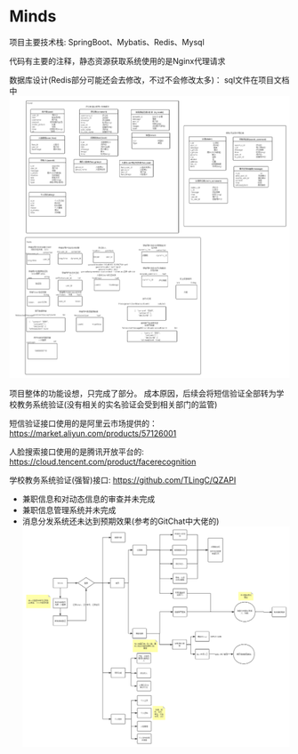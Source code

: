 # Minds

项目主要技术栈: SpringBoot、Mybatis、Redis、Mysql

代码有主要的注释，静态资源获取系统使用的是Nginx代理请求

数据库设计(Redis部分可能还会去修改，不过不会修改太多)：
sql文件在项目文档中
![image](https://github.com/TanDawn1/HUT_quanquan/blob/master/Minds%E6%95%B0%E6%8D%AE%E5%BA%93%E8%AE%BE%E8%AE%A1%20(1).png)

项目整体的功能设想，只完成了部分。
成本原因，后续会将短信验证全部转为学校教务系统验证(没有相关的实名验证会受到相关部门的监管)

短信验证接口使用的是阿里云市场提供的：https://market.aliyun.com/products/57126001

人脸搜索接口使用的是腾讯开放平台的: https://cloud.tencent.com/product/facerecognition

学校教务系统验证(强智)接口: https://github.com/TLingC/QZAPI
- 兼职信息和对动态信息的审查并未完成
- 兼职信息管理系统并未完成
- 消息分发系统还未达到预期效果(参考的GitChat中大佬的)
![image](https://github.com/TanDawn1/HUT_quanquan/blob/master/Minds%20.png)


